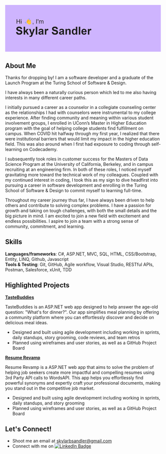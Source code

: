 ![image](https://github.com/skylarbsandler/skylarbsandler/blob/main/header.png)

## About Me
Thanks for dropping by! I am a software developer and a graduate of the Launch Program at the Turing School of Software & Design.

I have always been a naturally curious person which led to me also having interests in many different career paths.

I initially pursued a career as a counselor in a collegiate counseling center as the relationships I had with counselors were instrumental to my college experience. 
After finding community and meaning within various student involvement groups, I enrolled in UConn’s Master in Higher Education program with the goal of helping college students find fulfillment on campus. When COVID hit halfway through my first year, I realized that there were institutional barriers that would limit my impact in the higher education field. This was also around when I first had exposure to coding through self-learning on Codecademy.

I subsequently took roles in customer success for the Masters of Data Science Program at the University of California, Berkeley, and in campus recruiting at an engineering firm. 
In both of these roles, I noticed myself gravitating more toward the technical work of my colleagues. Coupled with my continued interest in coding, I took this as my sign to dive headfirst into pursuing a career in software development and enrolling in the Turing School of Software & Design to commit myself to learning full-time. 

Throughout my career journey thus far, I have always been driven to help others and contribute to solving complex problems. I have a passion for growth and taking on tough challenges, with both the small details and the big picture in mind. 
I am excited to join a new field with excitement and endless possibilities. I aspire to join a team with a strong sense of community, commitment, and learning.

## Skills
**Languages/frameworks**: C#, ASP.NET, MVC, SQL, HTML, CSS/Bootstrap, Entity, LINQ, Github, Javascript <br>
**Tools & Testing**: Git, GitHub, Agile workflow, Visual Studio, RESTful APIs, Postman, Salesforce, xUnit, TDD

## Highlighted Projects
[**TasteBuddies**](https://github.com/abukhmirov/TasteBuddies)

TasteBuddies is an ASP.NET web app designed to help answer the age-old question: "What's for dinner?". Our app simplifies meal planning by offering a community platform where you can effortlessly discover and decide on delicious meal ideas.
- Designed and built using agile development including working in sprints, daily standups, story grooming, code reviews, and team retros
- Planned using wireframes and user stories, as well as a GitHub Project Board

[**Resume Revamp**](https://github.com/skylarbsandler/ResumeRevamp)

Resume Revamp is a ASP.NET web app that aims to solve the problem of helping job seekers create more impactful and compelling resumes using 3rd Party API calls to WordsAPI. This app helps you effortlessly find powerful synonyms and expertly craft your professional documents, making you stand out in the competitive job market.
- Designed and built using agile development including working in sprints, daily standups, and story grooming
- Planned using wireframes and user stories, as well as a GitHub Project Board

## Let's Connect!
- Shoot me an email at skylarbsandler@gmail.com
- Connect with me on  <a href="https://www.linkedin.com/in/skylarbsandler/">
    <img src="https://img.shields.io/badge/LinkedIn-blue?style=for-the-badge&logo=linkedin&logoColor=white" alt="LinkedIn Badge"/>
  </a>
